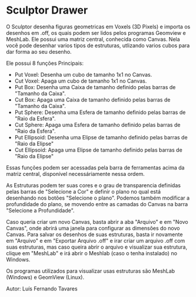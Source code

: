 # Sculptor Drawer

O Sculptor desenha figuras geometricas em Voxels (3D Pixels) e importa os desenhos em .off, os quais podem ser lidos pelos programas Geomview e MeshLab.
Ele possui uma matriz central, conhecida como Canvas. Nela você pode desenhar varios tipos de estruturas, utlizando varios cubos para dar forma ao seu desenho.

Ele possui 8 funções Principais:

- Put Voxel: Desenha um cubo de tamanho 1x1 no Canvas.
- Cut Voxel: Apaga um cubo de tamanho 1x1 no Canvas.
- Put Box: Desenha uma Caixa de tamanho definido pelas barras de "Tamanho da Caixa".
- Cut Box: Apaga uma Caixa de tamanho definido pelas barras de "Tamanho da Caixa".
- Put Sphere: Desenha uma Esfera de tamanho definido pelas barras de "Raio da Esfera".
- Cut Sphere: Apaga uma Esfera de tamanho definido pelas barras de "Raio da Esfera".
- Put Ellipsoid: Desenha uma Elipse de tamanho definido pelas barras de "Raio da Elipse"
- Cut Ellipsoid: Apaga uma Elipse de tamanho definido pelas barras de "Raio da Elipse"

Essas funções podem ser acessadas pela barra de ferramentas acima da matriz central, disponível necessáriamente nessa ordem.

As Estruturas podem ter suas cores e o grau de transparencia definidas pelas barras de "Selecione a Cor" e definir o plano no qual está desenhando nos botões "Selecione o plano". Podemos também modificar a profundidade do plano, se movendo entre as camadas do Canvas na barra "Selecione a Profundidade".

Caso queria criar um novo Canvas, basta abrir a aba "Arquivo" e em "Novo Canvas", onde abrirá uma janela para configurar as dimensões do novo Canvas.
Para salvar os desenhos de suas estruturas, basta ir novamente em "Arquivo" e em "Exportar Arquivo .off" e irar criar um arquivo .off com suas estruturas, mas caso queira abrir o arquivo e visualizar sua estrutura, clique em "MeshLab" e irá abrir o Meshlab (caso o tenha instalado) no Windows.

Os programas utilizados para visualizar usas estruturas são MeshLab (Windows) e GeomView (Linux).

Autor: Luís Fernando Tavares
